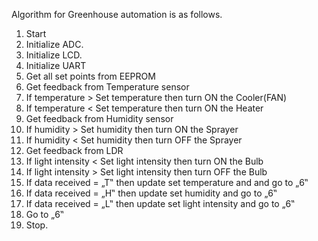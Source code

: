
Algorithm for Greenhouse automation is as follows.

1. Start
2. Initialize ADC.
3. Initialize LCD.
4. Initialize UART
5. Get all set points from EEPROM
6. Get feedback from Temperature sensor
7. If temperature > Set temperature then turn ON the Cooler(FAN)
8. If temperature < Set temperature then turn ON the Heater
9. Get feedback from Humidity sensor
10. If humidity > Set humidity then turn ON the Sprayer
11. If humidity < Set humidity then turn OFF the Sprayer
12. Get feedback from LDR
13. If light intensity < Set light intensity then turn ON the Bulb
14. If light intensity > Set light intensity then turn OFF the Bulb
15. If data received = „T‟ then update set temperature and and go to „6‟
16. If data received = „H‟ then update set humidity and go to „6‟
17. If data received = „L‟ then update set light intensity and go to „6‟
18. Go to „6‟
19. Stop.

